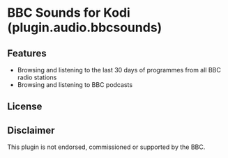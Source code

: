 BBC Sounds for Kodi (plugin.audio.bbcsounds)
============================================

## Features

* Browsing and listening to the last 30 days of programmes from all BBC radio stations
* Browsing and listening to BBC podcasts

## License

## Disclaimer

This plugin is not endorsed, commissioned or supported by the BBC.
